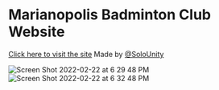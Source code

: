 # Marianopolis Badminton Club Website
[Click here to visit the site](https://maribadmintonclub.github.io)
Made by [@SoloUnity](https://github.com/SoloUnity)


![Screen Shot 2022-02-22 at 6 29 48 PM](https://user-images.githubusercontent.com/77747704/155237803-a031887b-0e70-40dc-a5f1-8ecaa29fd900.png)
![Screen Shot 2022-02-22 at 6 32 48 PM](https://user-images.githubusercontent.com/77747704/155237810-e00bcad6-aba2-458b-8ad0-7c3756dacaaa.png)
